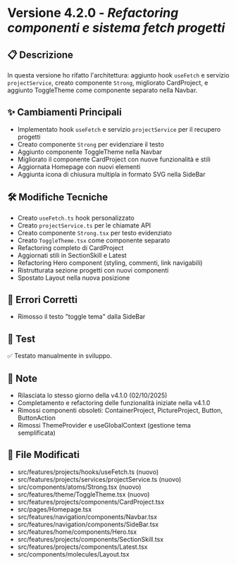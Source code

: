 # Versione 4.2.0 - *Refactoring componenti e sistema fetch progetti*

## 📋 Descrizione

In questa versione ho rifatto l'architettura: aggiunto hook `useFetch` e servizio `projectService`, creato componente `Strong`, migliorato CardProject, e aggiunto ToggleTheme come componente separato nella Navbar.

## ✨ Cambiamenti Principali

- Implementato hook `useFetch` e servizio `projectService` per il recupero progetti
- Creato componente `Strong` per evidenziare il testo
- Aggiunto componente ToggleTheme nella Navbar
- Migliorato il componente CardProject con nuove funzionalità e stili
- Aggiornata Homepage con nuovi elementi
- Aggiunta icona di chiusura multipla in formato SVG nella SideBar

## 🛠️ Modifiche Tecniche

- Creato `useFetch.ts` hook personalizzato
- Creato `projectService.ts` per le chiamate API
- Creato componente `Strong.tsx` per testo evidenziato
- Creato `ToggleTheme.tsx` come componente separato
- Refactoring completo di CardProject
- Aggiornati stili in SectionSkill e Latest
- Refactoring Hero component (styling, commenti, link navigabili)
- Ristrutturata sezione progetti con nuovi componenti
- Spostato Layout nella nuova posizione

## 🐛 Errori Corretti

- Rimosso il testo "toggle tema" dalla SideBar

## 🧪 Test

✅ Testato manualmente in sviluppo.

## 📝 Note

- Rilasciata lo stesso giorno della v4.1.0 (02/10/2025)
- Completamento e refactoring delle funzionalità iniziate nella v4.1.0
- Rimossi componenti obsoleti: ContainerProject, PictureProject, Button, ButtonAction
- Rimossi ThemeProvider e useGlobalContext (gestione tema semplificata)

## 🔗 File Modificati

- src/features/projects/hooks/useFetch.ts (nuovo)
- src/features/projects/services/projectService.ts (nuovo)
- src/components/atoms/Strong.tsx (nuovo)
- src/features/theme/ToggleTheme.tsx (nuovo)
- src/features/projects/components/CardProject.tsx
- src/pages/Homepage.tsx
- src/features/navigation/components/Navbar.tsx
- src/features/navigation/components/SideBar.tsx
- src/features/home/components/Hero.tsx
- src/features/projects/components/SectionSkill.tsx
- src/features/projects/components/Latest.tsx
- src/components/molecules/Layout.tsx
